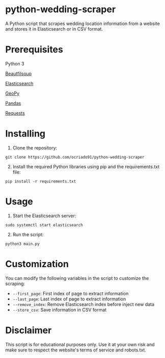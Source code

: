 # python-wedding-scraper
A Python script that scrapes wedding location information from a website and
stores it in Elasticsearch or in CSV format.

# Prerequisites
Python 3

[Beautfilsoup](https://www.crummy.com/software/BeautifulSoup/bs4/doc/)

[Elasticsearch](https://www.elastic.co/es/downloads/elasticsearch)

[GeoPy](https://geopy.readthedocs.io/en/stable/)

[Pandas](https://pandas.pydata.org/)

[Requests](https://requests.readthedocs.io/en/latest/)


# Installing
1. Clone the repository:
```
git clone https://github.com/ocriado91/python-wedding-scraper
```
2. Install the required Python libraries using pip and the requirements.txt file:
```
pip install -r requirements.txt
```

# Usage
1. Start the Elasticsearch server:

```
sudo systemctl start elasticsearch
```

2. Run the script:

```
python3 main.py
```

# Customization
You can modify the following variables in the script to customize the scraping:

* `--first_page`: First index of page to extract information
* `--last_page`: Last index of page to extract information
* `--remove_index`: Remove Elasticsearch index before inject new data
* `--store_csv`: Save information in CSV format


# Disclaimer
This script is for educational purposes only. Use it at your own risk and make sure to respect the website's terms of service and robots.txt.

